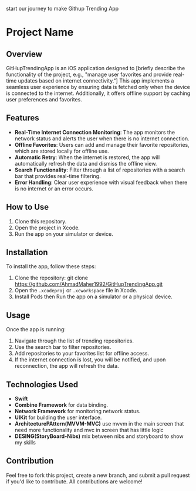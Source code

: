 start our journey to make Githup Trending App 
# Project Name

## Overview

GitHupTrendingApp is an iOS application designed to [briefly describe the functionality of the project, e.g., "manage user favorites and provide real-time updates based on internet connectivity."] This app implements a seamless user experience by ensuring data is fetched only when the device is connected to the internet. Additionally, it offers offline support by caching user preferences and favorites.

## Features

- **Real-Time Internet Connection Monitoring**: The app monitors the network status and alerts the user when there is no internet connection.
- **Offline Favorites**: Users can add and manage their favorite repositories, which are stored locally for offline use.
- **Automatic Retry**: When the internet is restored, the app will automatically refresh the data and dismiss the offline view.
- **Search Functionality**: Filter through a list of repositories with a search bar that provides real-time filtering.
- **Error Handling**: Clear user experience with visual feedback when there is no internet or an error occurs.
  
## How to Use

1. Clone this repository.
2. Open the project in Xcode.
3. Run the app on your simulator or device.

## Installation

To install the app, follow these steps:

1. Clone the repository: git clone https://github.com/AhmadMaher1992/GitHupTrendingApp.git
2. Open the `.xcodeproj` or `.xcworkspace` file in Xcode.
3. Install Pods then Run the app on a simulator or a physical device.

## Usage

Once the app is running:

1. Navigate through the list of trending repositories.
2. Use the search bar to filter repositories.
3. Add repositories to your favorites list for offline access.
4. If the internet connection is lost, you will be notified, and upon reconnection, the app will refresh the data.

## Technologies Used

- **Swift**
- **Combine Framework** for data binding.
- **Network Framework** for monitoring network status.
- **UIKit** for building the user interface.
- **ArchitecturePAttern(MVVM-MVC)** use mvvm in the main screen that need more functionality and mvc in screen that has little logic
- **DESING(StoryBoard-Nibs)** mix between nibs and storyboard to show my skills  
## Contribution

Feel free to fork this project, create a new branch, and submit a pull request if you'd like to contribute. All contributions are welcome!

